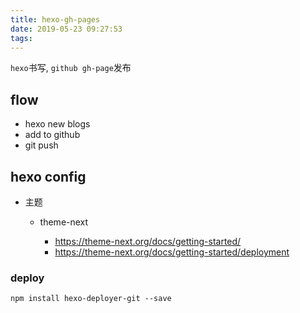 ```yaml
---
title: hexo-gh-pages
date: 2019-05-23 09:27:53
tags:
---
```

`hexo`书写, `github gh-page`发布

## flow

- hexo new blogs
- add to github
- git push

## hexo config


- 主题

    - theme-next

        - https://theme-next.org/docs/getting-started/
        - https://theme-next.org/docs/getting-started/deployment


### deploy

```
npm install hexo-deployer-git --save
```